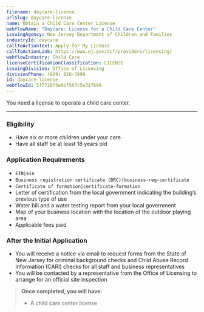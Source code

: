 ```yaml
---
filename: daycare-license
urlSlug: daycare-license
name: Obtain a Child Care Center License
webflowName: "Daycare: License for a Child Care Center"
issuingAgency: New Jersey Department of Children and Families
industryId: daycare
callToActionText: Apply for My License
callToActionLink: https://www.nj.gov/dcf/providers/licensing/
webflowIndustry: Child Care
licenseCertificationClassification: LICENSE
issuingDivision: Office of Licensing
divisionPhone: (609) 826-3999
id: daycare-license
webflowId: 5f7728f5e8bf507c5e317899
---
```

You need a license to operate a child care center.

- - -

### Eligibility

* Have six or more children under your care
* Have all staff be at least 18 years old

### Application Requirements

*  `EIN|ein` 
*  `Business registration certificate (BRC)|business-reg-certificate` 
*  `Certificate of formation|certificate-formation` 
* Letter of certification from the local government indicating the building’s previous type of use
* Water bill and a water testing report from your local government
* Map of your business location with the location of the outdoor playing area
* Applicable fees paid

### After the Initial Application

* You will receive a notice via email to request forms from the State of New Jersey for criminal background checks and Child Abuse Record Information (CARI) checks for all staff and business representatives
* You will be contacted by a representative from the Office of Licensing to arrange for an official site inspection

> **Once completed, you will have:**
>
> * A child care center license